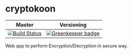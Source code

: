 # cryptokoon

| Master                                                                                                              | Versioning                                                                                              |
| ------------------------------------------------------------------------------------------------------------------- | ------------------------------------------------------------------------------------------------------- |
| [![Build Status](https://travis-ci.com/shawnkoon/crypto.svg?branch=master)](https://travis-ci.com/shawnkoon/crypto) | [![Greenkeeper badge](https://badges.greenkeeper.io/shawnkoon/cryptokoon.svg)](https://greenkeeper.io/) |

Web app to perform Encryption/Decryption in secure way.
